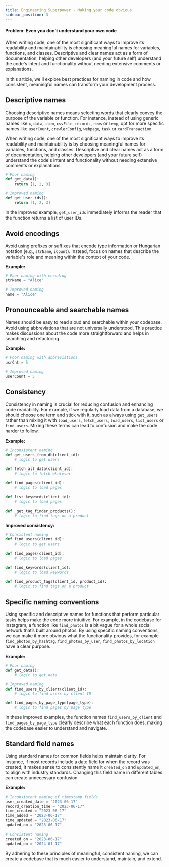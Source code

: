 ```yaml
---
title: Engineering Superpower - Making your code obvious
sidebar_position: 3
---
```


#### **Problem: Even you don't understand your own code**

When writing code, one of the most significant ways to improve its readability and maintainability is choosing meaningful names for variables, functions, and classes. Descriptive and clear names act as a form of documentation, helping other developers (and your future self) understand the code's intent and functionality without needing extensive comments or explanations.

In this article, we'll explore best practices for naming in code and how consistent, meaningful names can transform your development process.

## Descriptive names

Choosing descriptive names means selecting words that clearly convey the purpose of the variable or function. For instance, instead of using generic names like `x`, `data`, `item`, `csvFile`, `records`, `rows` or `temp`, opt for more specific names like `userCount`, `crawlerConfig`, `webpage`, `task` or `cardTransaction`.

When writing code, one of the most significant ways to improve its readability and maintainability is by choosing meaningful names for variables, functions, and classes. Descriptive and clear names act as a form of documentation, helping other developers (and your future self) understand the code's intent and functionality without needing extensive comments or explanations.

```python
# Poor naming
def get_data():
    return [1, 2, 3]

# Improved naming
def get_user_ids():
    return [1, 2, 3]
```

In the improved example, `get_user_ids` immediately informs the reader that the function returns a list of user IDs.

## Avoid encodings

Avoid using prefixes or suffixes that encode type information or Hungarian notation (e.g., `strName`, `iCount`). Instead, focus on names that describe the variable's role and meaning within the context of your code.

**Example:**

```python
# Poor naming with encoding
strName = "Alice"

# Improved naming
name = "Alice"
```

## Pronounceable and searchable names

Names should be easy to read aloud and searchable within your codebase. Avoid using abbreviations that are not universally understood. This practice makes discussions about the code more straightforward and helps in searching and refactoring.

**Example:**

```python
# Poor naming with abbreviations
usrCnt = 5

# Improved naming
userCount = 5
```

## Consistency

Consistency in naming is crucial for reducing confusion and enhancing code readability. For example, if we regularly load data from a database, we should choose one term and stick with it, such as always using `get_users` rather than mixing it with `load_users`, `fetch_users`, `load_users`, `list_users` or `find_users`. Mixing these terms can lead to confusion and make the code harder to follow.

**Example:**

```python
# Inconsistent naming
def get_users_from_db(client_id):
    # logic to get users

def fetch_all_data(client_id):
    # logic to fetch whatever
    
def find_pages(client_id):
    # logic to load pages
    
def list_keywords(client_id):
    # logic to load pages

def _get_tag_finder_products():
    # logic to find tags on a product
```

**Improved consistency:**

```python
# Consistent naming
def find_users(client_id):
    # logic to get users
    
def find_pages(client_id):
    # logic to load pages
    
def find_keywords(client_id):
    # logic to load keywords

def find_product_tags(client_id, product_id):
    # logic to find tags on a product
```

## Specific naming conventions

Using specific and descriptive names for functions that perform particular tasks helps make the code more intuitive. For example, in the codebase for Instagram, a function like `find_photos` is a bit vague for a whole social network that’s built around photos. By using specific naming conventions, we can make it more obvious what the functionality provides, for example `find_photos_by_hashtag`, `find_photos_by_user`, `find_photos_by_location` have a clear purpose.

**Example:**

```python
# Poor naming
def get_data():
    # logic to get data

# Improved naming
def find_users_by_client(client_id):
    # logic to find users by client ID

def find_pages_by_page_type(page_type):
    # logic to find pages by page type
```

In these improved examples, the function names `find_users_by_client` and `find_pages_by_page_type` clearly describe what each function does, making the codebase easier to understand and navigate.

## Standard field names

Using standard names for common fields helps maintain clarity. For instance, if most records include a date field for when the record was created, it makes sense to consistently name it `created_on` and `updated_on`, to align with industry standards. Changing this field name in different tables can create unnecessary confusion.

**Example:**

```python
# Inconsistent naming of timestamp fields
user_created_date = "2023-06-17"
record_creation_time = "2023-06-17"
time_created = "2023-06-17"
time_added = "2023-06-17"
time_updated = "2023-06-17"
updated_on = "2023-06-17"

# Consistent naming
created_on = "2023-06-17"
updated_on = "2024-01-17"
```

By adhering to these principles of meaningful, consistent naming, we can create a codebase that is much easier to understand, maintain, and extend.